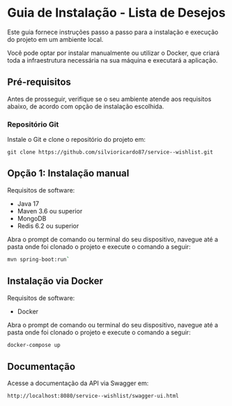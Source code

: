 # Guia de Instalação - Lista de Desejos

Este guia fornece instruções passo a passo para a instalação e execução do projeto em um ambiente local.

Você pode optar por instalar manualmente ou utilizar o Docker, que criará toda a infraestrutura necessária na sua máquina e executará a aplicação.

## Pré-requisitos
Antes de prosseguir, verifique se o seu ambiente atende aos requisitos abaixo, de acordo com opção de instalação escolhida.

### Repositório Git
Instale o Git e clone o repositório do projeto em:

```
git clone https://github.com/silvioricardo87/service--wishlist.git
```

## Opção 1: Instalação manual
Requisitos de software:
- Java 17
- Maven 3.6 ou superior
- MongoDB
- Redis 6.2 ou superior

Abra o prompt de comando ou terminal do seu dispositivo, navegue até a pasta onde foi clonado o projeto e execute o comando a seguir:
```bash
mvn spring-boot:run`
```

## Instalação via Docker
Requisitos de software:
- Docker

Abra o prompt de comando ou terminal do seu dispositivo, navegue até a pasta onde foi clonado o projeto e execute o comando a seguir:
``` bash
docker-compose up
```

## Documentação
Acesse a documentação da API via Swagger em:
```
http://localhost:8080/service--wishlist/swagger-ui.html
```